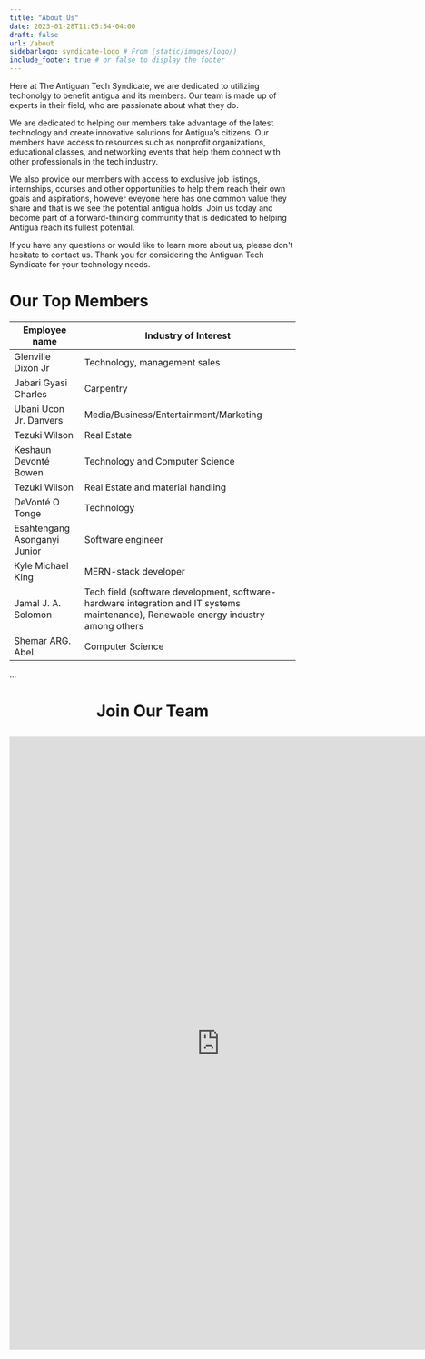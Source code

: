 ```yaml
---
title: "About Us"
date: 2023-01-28T11:05:54-04:00
draft: false
url: /about
sidebarlogo: syndicate-logo # From (static/images/logo/)
include_footer: true # or false to display the footer
---
```

<p>
Here at The Antiguan Tech Syndicate, we are dedicated to utilizing techonolgy to benefit antigua and its members. Our team is made up of experts in their field, who are passionate about what they do.
</p>
<p>
We are dedicated to helping our members take advantage of the latest technology and create innovative solutions for Antigua’s citizens. Our members have access to resources such as nonprofit organizations, educational classes, and networking events that help them connect with other professionals in the tech industry. 
</p>
<p>
We also provide our members with access to exclusive job listings, internships, courses and other opportunities to help them reach their own goals and aspirations, however eveyone here has one common value they share and that is we see the potential antigua holds. Join us today and become part of a forward-thinking community that is dedicated to helping Antigua reach its fullest potential.
</p>

If you have any questions or would like to learn more about us, please don't hesitate to contact us.
Thank you for considering the Antiguan Tech Syndicate for your technology needs.

# Our Top Members
<table><thead><tr><th>Employee name</th><th>Industry of Interest</th></tr></thead><tbody><tr><td>Glenville Dixon Jr</td><td>Technology, management sales</td></tr><tr><td>Jabari Gyasi Charles</td><td>Carpentry</td></tr><tr><td>Ubani Ucon Jr. Danvers</td><td>Media/Business/Entertainment/Marketing</td></tr><tr><td>Tezuki Wilson</td><td>Real Estate</td></tr><tr><td>Keshaun Devonté Bowen</td><td>Technology and Computer Science</td></tr><tr><td>Tezuki Wilson</td><td>Real Estate and material handling</td></tr><tr><td>DeVonté O Tonge</td><td>Technology</td></tr><tr><td>Esahtengang Asonganyi Junior</td><td>Software engineer</td></tr><tr><td>Kyle Michael King</td><td>MERN-stack developer</td></tr><tr><td>Jamal J. A. Solomon</td><td>Tech field (software development, software-hardware integration and IT systems maintenance), Renewable energy industry among others</td></tr><tr><td>Shemar ARG. Abel</td><td>Computer Science</td></tr></tbody></table>

...

# <p style="text-align: center;">Join Our Team</p>

<html>
    <center> 
        <iframe src="https://docs.google.com/forms/d/e/1FAIpQLSffA2Ywh_qnB0tWp7ESReB4kKfHDTWnBme8f0e8-BlY-i1n-w/viewform?embedded=true" width="740" height="1079" frameborder="0" marginheight="0" marginwidth="0">Loading…</iframe>
    </center>
</html>